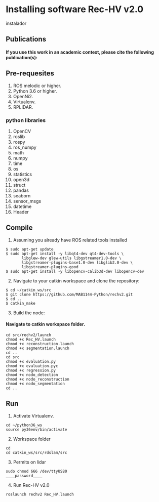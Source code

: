# Installing software Rec-HV v2.0
instalador 

## Publications
#### If you use this work in an academic context, please cite the following publication(s):
## Pre-requesites
1. ROS melodic or higher.
2. Python 3.6 or higher.
3. OpenNi2.
4. Virtualenv.
5. RPLIDAR.
### python libraries
1. OpenCV
2.  roslib
3.  rospy
4.  ros_numpy
5.  math
6.  numpy 
7.  time
8.  os
9.  statistics
10. open3d
11. struct
12. pandas
13. seaborn
14. sensor_msgs
15. datetime
16. Header

## Compile
1. Assuming you already have ROS related tools installed
```linux
$ sudo apt-get update
$ sudo apt-get install -y libqt4-dev qt4-dev-tools \ 
       libglew-dev glew-utils libgstreamer1.0-dev \ 
       libgstreamer-plugins-base1.0-dev libglib2.0-dev \
       libgstreamer-plugins-good
$ sudo apt-get install -y libopencv-calib3d-dev libopencv-dev 
```
2. Navigate to your catkin workspace and clone the repository:
```linux
$ cd ~/catkin_ws/src
$ git clone https://github.com/MAB1144-Python/rechv2.git
$ cd ..
$ catkin_make
```
3. Build the node:
#### Navigate to catkin workspace folder.
```linux
cd src/rechv2/launch
chmod +x Rec_HV.launch
chmod +x reconstruction.launch
chmod +x segmentation.launch
cd ..
cd src
chmod +x evaluation.py
chmod +x evaluation.pyc
chmod +x regression.py
chmod +x nodo_detection
chmod +x nodo_reconstruction
chmod +x nodo_segmentation
cd ..
```
## Run
1. Activate Virtualenv.
```linux
cd ~/python36_ws
source py36env/bin/activate
```
2. Workspace folder
```linux
cd
cd catkin_ws/src/rdslam/src
```
3. Permits on lidar
```linux
sudo chmod 666 /dev/ttyUSB0
____password____
```
4. Run Rec-HV v2.0
```linux
roslaunch rechv2 Rec_HV.launch
```
